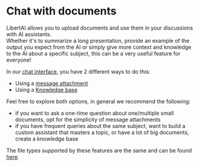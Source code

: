 # Chat with documents

LibertAI allows you to upload documents and use them in your discussions with AI assistants.\
Whether it's to summarize a long presentation, provide an example of the output you expect from the AI or simply give more context and knowledge to the AI about a specific subject, this can be a very useful feature for everyone!

In our [chat interface](https://chat.libertai.io), you have 2 different ways to do this:
- Using a [message attachment](./message-attachment.md)
- Using a [Knowledge base](./knowledge-base.md)

Feel free to explore both options, in general we recommend the following:
- if you want to ask a one-time question about one/multiple small documents, opt for the simplicity of message attachments
- if you have frequent queries about the same subject, want to build a custom assistant that masters a topic, or have a lot of big documents, create a knowledge base

The file types supported by these features are the same and can be found [here](./file-types.md).
